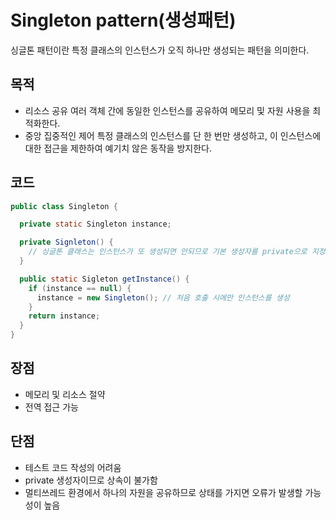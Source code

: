 # Singleton pattern(생성패턴)
싱글톤 패턴이란 특정 클래스의 인스턴스가 오직 하나만 생성되는 패턴을 의미한다.

## 목적
 - 리소스 공유
   여러 객체 간에 동일한 인스턴스를 공유하여 메모리 및 자원 사용을 최적화한다.
 - 중앙 집중적인 제어
   특정 클래스의 인스턴스를 단 한 번만 생성하고, 이 인스턴스에 대한 접근을 제한하여 예기치 않은 동작을 방지한다.

## 코드
```java
public class Singleton {

  private static Singleton instance;

  private Signleton() {
    // 싱글톤 클래스는 인스턴스가 또 생성되면 안되므로 기본 생성자를 private으로 지정한다.
  }

  public static Sigleton getInstance() {
    if (instance == null) {
      instance = new Singleton(); // 처음 호출 시에만 인스턴스를 생성
    }
    return instance;
  }
}
```

## 장점
 - 메모리 및 리소스 절약
 - 전역 접근 가능
## 단점
 - 테스트 코드 작성의 어려움
 - private 생성자이므로 상속이 불가함
 - 멀티쓰레드 환경에서 하나의 자원을 공유하므로 상태를 가지면 오류가 발생할 가능성이 높음

